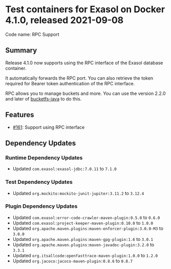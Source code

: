 # Test containers for Exasol on Docker 4.1.0, released 2021-09-08

Code name: RPC Support

## Summary

Release 4.1.0 now supports using the RPC interface of the Exasol database container.

It automatically forwards the RPC port. You can also retrieve the token required for Bearer token authentication of the RPC interface.

RPC allows you to manage buckets and more. You can use the version 2.2.0 and later of [bucketfs-java](https://github.com/exasol/bucketfs-java) to do this.

## Features

* [#161](https://github.com/exasol/exasol-testcontainers/issues/161): Support using RPC interface

## Dependency Updates

### Runtime Dependency Updates

* Updated `com.exasol:exasol-jdbc:7.0.11` to `7.1.0`

### Test Dependency Updates

* Updated `org.mockito:mockito-junit-jupiter:3.11.2` to `3.12.4`

### Plugin Dependency Updates

* Updated `com.exasol:error-code-crawler-maven-plugin:0.5.0` to `0.6.0`
* Updated `com.exasol:project-keeper-maven-plugin:0.10.0` to `1.0.0`
* Updated `org.apache.maven.plugins:maven-enforcer-plugin:3.0.0-M3` to `3.0.0`
* Updated `org.apache.maven.plugins:maven-gpg-plugin:1.6` to `3.0.1`
* Updated `org.apache.maven.plugins:maven-javadoc-plugin:3.2.0` to `3.3.1`
* Updated `org.itsallcode:openfasttrace-maven-plugin:1.0.0` to `1.2.0`
* Updated `org.jacoco:jacoco-maven-plugin:0.8.6` to `0.8.7`
